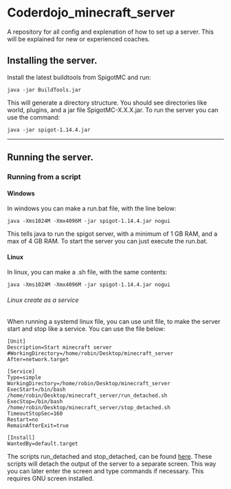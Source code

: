 # Coderdojo_minecraft_server
A repository for all config and explenation of how to set up a server. This will be explained for new or experienced coaches.

## Installing the server.
Install the latest buildtools from SpigotMC and run:
```
java -jar BuildTools.jar
```
This will generate a directory structure. You should see directories like world, plugins, and a jar file SpigotMC-X.X.X.jar. To run the server you can use the command:
```
java -jar spigot-1.14.4.jar
```
--------------------------------------
## Running the server.
### Running from a script
#### Windows
In windows you can make a run.bat file, with the line below:
```
java -Xms1024M -Xmx4096M -jar spigot-1.14.4.jar nogui
```
This tells java to run the spigot server, with a minimum of 1 GB RAM, and a max of 4 GB RAM. To start the server you can just execute the run.bat.
#### Linux
In linux, you can make a .sh file, with the same contents:
```
java -Xms1024M -Xmx4096M -jar spigot-1.14.4.jar nogui
```
###### Linux create as a service
When running a systemd linux file, you can use unit file, to make the server start and stop like a service. You can use the file below:
```
[Unit]
Description=Start minecraft server
#WorkingDirectory=/home/robin/Desktop/minecraft_server
After=network.target

[Service]
Type=simple
WorkingDirectory=/home/robin/Desktop/minecraft_server
ExecStart=/bin/bash /home/robin/Desktop/minecraft_server/run_detached.sh
ExecStop=/bin/bash /home/robin/Desktop/minecraft_server/stop_detached.sh
TimeoutStopSec=160
Restart=no
RemainAfterExit=true

[Install]
WantedBy=default.target
```
The scripts run_detached and stop_detached, can be found [here](Server/scripts). These scripts will detach the output of the server to a separate screen. This way you can later enter the screen and type commands if necessary. This requires GNU screen installed.
